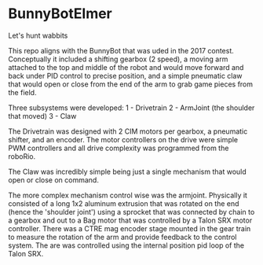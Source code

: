 # BunnyBotElmer
Let's hunt wabbits

This repo aligns with the BunnyBot that was uded in the 2017 contest.  Conceptually it included a shifting gearbox (2 speed), a moving arm
attached to the top and middle of the robot and would move forward and back under PID control to precise position, and a simple pneumatic
claw that would open or close from the end of the arm to grab game pieces from the field.

Three subsystems were developed:
1 - Drivetrain
2 - ArmJoint (the shoulder that moved)
3 - Claw

The Drivetrain was designed with 2 CIM motors per gearbox, a pneumatic shifter, and an encoder.  The motor controllers on the drive were
simple PWM controllers and all drive complexity was programmed from the roboRio.

The Claw was incredibly simple being just a single mechanism that would open or close on command.

The more complex mechanism control wise was the armjoint.  Physically it consisted of a long 1x2 aluminum extrusion that was rotated on the
end (hence the 'shoulder joint') using a sprocket that was connected by chain to a gearbox and out to a Bag motor that was controlled by a
Talon SRX motor controller.  There was a CTRE mag encoder stage mounted in the gear train to measure the rotation of the arm and provide feedback
to the control system.  The are was controlled using the internal position pid loop of the Talon SRX.
